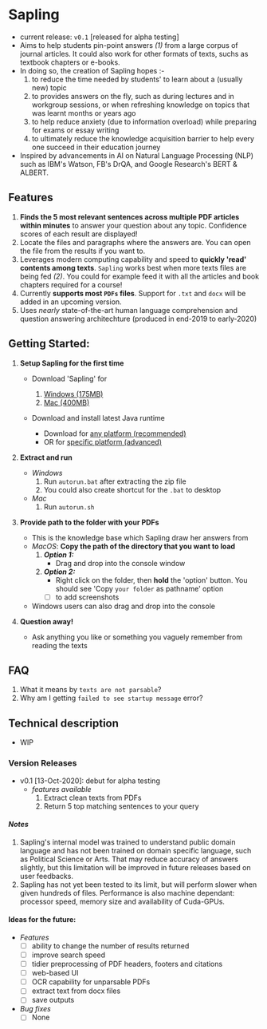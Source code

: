 # Sapling 
- current release: `v0.1` [released for alpha testing]
- Aims to help students pin-point answers *(1)* from a large corpus of journal articles. It could also work for other formats of texts, suchs as textbook chapters or e-books.
- In doing so, the creation of Sapling hopes :-
	1. to reduce the time needed by students' to learn about a (usually new) topic 
	2. to provides answers on the fly, such as during lectures and in workgroup sessions, or when refreshing knowledge on topics that was learnt months or years ago
	3. to help reduce anxiety (due to information overload) while preparing for exams or essay writing
	4. to ultimately reduce the knowledge acquisition barrier to help every one succeed in their education journey
- Inspired by advancements in AI on Natural Language Processing (NLP) such as IBM's Watson, FB's DrQA, and Google Research's BERT & ALBERT.


## Features
1. **Finds the 5 most relevant sentences across multiple PDF articles within minutes** to answer your question about any topic. Confidence scores of each result are displayed!
2. Locate the files and paragraphs where the answers are. You can open the file from the results if you want to.
3. Leverages modern computing capability and speed to **quickly 'read' contents among texts**. `Sapling` works best when more texts files are being fed *(2)*. You could for example feed it with all the articles and book chapters required for a course!
4. Currently **supports most `PDFs` files**. Support for `.txt` and `docx` will be added in an upcoming version.
5. Uses *nearly* state-of-the-art human language comprehension and question answering architechture (produced in end-2019 to early-2020)


## Getting Started:
1. **Setup Sapling for the first time**	
	- Download 'Sapling' for 
		1. [Windows (175MB)](https://drive.google.com/file/d/14239sQrEaYe1HultlYYcJNlNxUEZ82VC/view?usp=sharing) 
		2. [Mac (400MB)]()

	- Download and install latest Java runtime 
		- Download for [any platform (recommended)](https://java.com/en/download/) 
		- OR for [specific platform (advanced)](https://java.com/en/download/manual.jsp)

2. **Extract and run**
	- *Windows*
		1. Run `autorun.bat` after extracting the zip file
		2. You could also create shortcut for the `.bat` to desktop
	- *Mac*
		1. Run `autorun.sh` 

3. **Provide path to the folder with your PDFs**
	- This is the knowledge base which Sapling draw her answers from
	- *MacOS*: **Copy the path of the directory that you want to load**
		1. ***Option 1:***
			- Drag and drop into the console window
		2. ***Option 2:***
			- Right click on the folder, then **hold** the 'option' button. You should see 'Copy `your folder` as pathname' option
			- [ ] to add screenshots		
	- Windows users can also drag and drop into the console

4. **Question away!**
	- Ask anything you like or something you vaguely remember from reading the texts


## FAQ
1. What it means by `texts are not parsable`?
2. Why am I getting `failed to see startup message` error?

## Technical description
- WIP

### Version Releases
- v0.1 [13-Oct-2020]: debut for alpha testing
	- *features available*
		1. Extract clean texts from PDFs
		2. Return 5 top matching sentences to your query

#### *Notes*
1. Sapling's internal model was trained to understand public domain language and has not been trained on domain specific language, such as Political Science or Arts. That may reduce accuracy of answers slightly, but this limitation will be improved in future releases based on user feedbacks.
2. Sapling has not yet been tested to its limit, but will perform slower when given hundreds of files. Performance is also machine dependant: processor speed, memory size and availability of Cuda-GPUs.

#### Ideas for the future:
- *Features*
	- [ ] ability to change the number of results returned
	- [ ] improve search speed
	- [ ] tidier preprocessing of PDF headers, footers and citations
	- [ ] web-based UI
	- [ ] OCR capability for unparsable PDFs
	- [ ] extract text from docx files
	- [ ] save outputs

- *Bug fixes*
	- [ ] None
